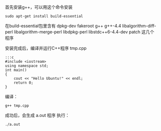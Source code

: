 首先安装g++，可以用这个命令安装

    sudo apt-get install build-essential

在build-essential包里含有 dpkg-dev fakeroot g++ g++-4.4 libalgorithm-diff-perl libalgorithm-merge-perl libdpkg-perl libstdc++6-4.4-dev patch 这几个程序

安装完成后，编译并运行C++程序
tmp.cpp


    :::c
    #include <iostream>
    using namespace std;
    int main()
    {
        cout << "Hello Ubuntu!" << endl;
        return 0;
    }


编译：

    g++ tmp.cpp

成功后，会生成 a.out 程序
执行：

    ./a.out

